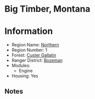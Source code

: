 
Big Timber, Montana
===================
  
# Information  
* Region Name: [Northern]()  
* Region Number: 1  
* Forest: [Custer Gallatin](http://www.fs.usda.gov/custergallatin)  
* Ranger District: [Bozeman]()  
* Modules:  
  - Engine  
* Housing: Yes  
  
## Notes


